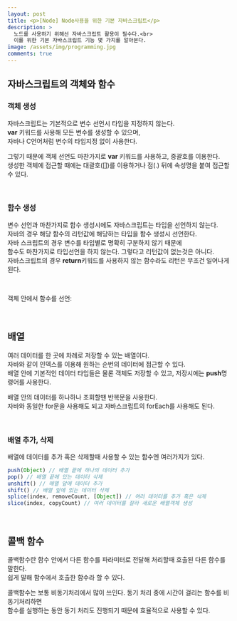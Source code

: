 ```yaml
---
layout: post
title: <p>[Node] Node사용을 위한 기본 자바스크립트</p>
description: >
  노드를 사용하기 위해선 자바스크립트 활용이 필수다.<br> 
  이를 위한 기본 자바스크립트 기능 몇 가지를 알아본다.
image: /assets/img/programming.jpg
comments: true
---
```

<head>
  <link rel="stylesheet" type="text/css" href="../../assets/css/obsidian.css" />
</head>

<h2>자바스크립트의 객체와 함수</h2>

### 객체 생성

자바스크립트는 기본적으로 변수 선언시 타입을 지정하지 않는다.<br>
**var** 키워드를 사용해 모든 변수를 생성할 수 있으며, <br>
자바나 C언어처럼 변수의 타입지정 없이 사용한다.

그렇기 때문에 객체 선언도 마찬가지로 **var** 키워드를 사용하고, 중괄호를 이용한다.<br>
생성한 객체에 접근할 때에는 대괄호([])를 이용하거나 점(.) 뒤에 속성명을 붙여 접근할 수 있다.

<br>
<script src="https://gist.github.com/po9357/ae647b23f39948db358c9587ad2ce9e7.js"></script>

### 함수 생성

변수 선언과 마찬가지로 함수 생성시에도 자바스크립트는 타입을 선언하지 않는다.<br>
자바의 경우 해당 함수의 리턴값에 해당하는 타입을 함수 생성시 선언한다.<br>
자바 스크립트의 경우 변수를 타입별로 명확히 구분하지 않기 때문에<br>
함수도 마찬가지로 타입선언을 하지 않는다. 그렇다고 리턴값이 없는것은 아니다.<br>
자바스크립트의 경우 **return**키워드를 사용하지 않는 함수라도 리턴은 무조건 일어나게 된다.

<br>
<script src="https://gist.github.com/po9357/31fb1c5906a64ee16bf99ea98345a56f.js"></script>


객체 안에서 함수를 선언: 

<br>
<script src="https://gist.github.com/po9357/458612e94e55f5bf5edd249f7bcd4764.js"></script>



## 배열

여러 데이터를 한 곳에 차례로 저장할 수 있는 배열이다. <br>
자바와 같이 인덱스를 이용해 원하는 순번의 데이터에 접근할 수 있다.<br>
배열 안에 기본적인 데이터 타입들은 물론 객체도 저장할 수 있고, 저장시에는 **push**명령어를 사용한다.

배열 안의 데이터를 하나하나 조회할땐 반복문을 사용한다. <br>
자바와 동일한 for문을 사용해도 되고 자바스크립트의 forEach를 사용해도 된다.

<br>
<script src="https://gist.github.com/po9357/2cdb755a075e1ea8b35b186deafd2f58.js"></script>


### 배열 추가, 삭제

배열에 데이터를 추가 혹은 삭제할때 사용할 수 있는 함수엔 여러가지가 있다.

```javascript
push(Object) // 배열 끝에 하나의 데이터 추가
pop() // 배열 끝에 있는 데이터 삭제
unshift() // 매열 앞에 데이터 추가
shift() // 배열 앞에 있는 데이터 삭제
splice(index, removeCount, [Object]) // 여러 데이터를 추가 혹은 삭제
slice(index, copyCount) // 여러 데이터를 잘라 새로운 배열객체 생성
```

<br>
<script src="https://gist.github.com/po9357/355f29ff8ed40acaf40e06cf281cab24.js"></script>


## 콜백 함수

콜백함수란 함수 안에서 다른 함수를 파라미터로 전달해 처리할때 호출된 다른 함수를 말한다.<br>
쉽게 말해 함수에서 호출한 함수라 할 수 있다.

콜백함수는 보통 비동기처리에서 많이 쓰인다. 동기 처리 중에 시간이 걸리는 함수를 비동기처리하면<br>
함수를 실행하는 동안 동기 처리도 진행되기 때문에 효율적으로 사용할 수 있다.

<br>
<script src="https://gist.github.com/po9357/40762fa15c7546873c052eb9daae2421.js"></script>